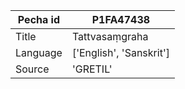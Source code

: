 |Pecha id | P1FA47438
| --- | --- 
|Title | Tattvasaṃgraha 
|Language | ['English', 'Sanskrit']
|Source | 'GRETIL'
